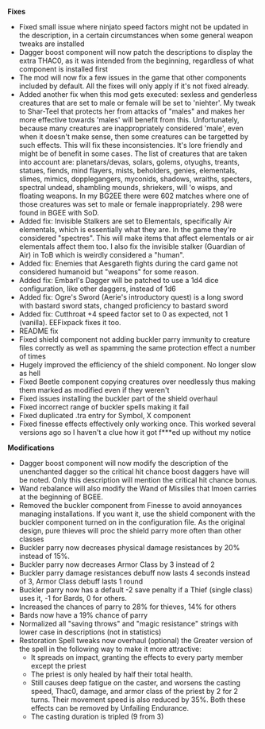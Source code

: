 **Fixes**
- Fixed small issue where ninjato speed factors might not be updated in the description, in a certain circumstances when some general weapon tweaks are installed
- Dagger boost component will now patch the descriptions to display the extra THAC0, as it was intended from the beginning, regardless of what component is installed first
- The mod will now fix a few issues in the game that other components included by default. All the fixes will only apply if it's not fixed already.
- Added another fix when this mod gets executed: sexless and genderless creatures that are set to male or female will be set to 'niehter'. My tweak to Shar-Teel that protects her from attacks of "males" and makes her more effective towards 'males' will benefit from this. Unfortunately, because many creatures are inappropriately considered 'male', even when it doesn't make sense, then some creatures can be targetted by such effects. This will fix these inconsistencies. It's lore friendly and might be of benefit in some cases. The list of creatures that are taken into account are: planetars/devas, solars, golems, otyughs, treants, statues, fiends, mind flayers, mists, beholders, genies, elementals, slimes, mimics, dopplegangers, myconids, shadows, wraiths, specters, spectral undead, shambling mounds, shriekers, will 'o wisps, and floating weapons. In my BG2EE there were 602 matches where one of those creatures was set to male or female inappropriately. 298 were found in BGEE with SoD.
- Added fix: Invisible Stalkers are set to Elementals, specifically Air elementals, which is essentially what they are. In the game they're considered "spectres". This will make items that affect elementals or air elementals affect them too. I also fix the invisible stalker (Guardian of Air) in ToB which is weirdly considered a "human".
- Added fix: Enemies that Aesgareth fights during the card game not considered humanoid but "weapons" for some reason.
- Added fix: Embarl's Dagger will be patched to use a 1d4 dice configuration, like other daggers, instead of 1d6
- Added fix: Ogre's Sword (Aerie's introductory quest) is a long sword with bastard sword stats, changed proficiency to bastard sword
- Added fix: Cutthroat +4 speed factor set to 0 as expected, not 1 (vanilla). EEFixpack fixes it too.
- README fix
- Fixed shield component not adding buckler parry immunity to creature files correctly as well as spamming the same protection effect a number of times
- Hugely improved the efficiency of the shield component. No longer slow as hell
- Fixed Beetle component copying creatures over needlessly thus making them marked as modified even if they weren't
- Fixed issues installing the buckler part of the shield overhaul
- Fixed incorrect range of buckler spells making it fail
- Fixed duplicated .tra entry for Symbol, X component
- Fixed finesse effects effectively only working once. This worked several versions ago so I haven't a clue how it got f***ed up without my notice

**Modifications**
- Dagger boost component will now modify the description of the unenchanted dagger so the critical hit chance boost daggers have will be noted. Only this description will mention the critical hit chance bonus.
- Wand rebalance will also modify the Wand of Missiles that Imoen carries at the beginning of BGEE.
- Removed the buckler component from Finesse to avoid annoyances managing installations. If you want it, use the shield component with the buckler component turned on in the configuration file. As the original design, pure thieves will proc the shield parry more often than other classes
- Buckler parry now decreases physical damage resistances by 20% instead of 15%.
- Buckler parry now decreases Armor Class by 3 instead of 2
- Buckler parry damage resistances debuff now lasts 4 seconds instead of 3, Armor Class debuff lasts 1 round
- Buckler parry now has a default -2 save penalty if a Thief (single class) uses it, -1 for Bards, 0 for others.
- Increased the chances of parry to 28% for thieves, 14% for others
- Bards now have a 19% chance of parry
- Normalized all "saving throws" and "magic resistance" strings with lower case in descriptions (not in statistics)
- Restoration Spell tweaks now overhaul (optional) the Greater version of the spell in the following way to make it more attractive:
	- It spreads on impact, granting the effects to every party member except the priest
	- The priest is only healed by half their total health.
	- Still causes deep fatigue on the caster, and worsens the casting speed, Thac0, damage, and armor class of the priest by 2 for 2 turns. Their movement speed is also reduced by 35%. Both these effects can be removed by Unfailing Endurance.
	- The casting duration is tripled (9 from 3)
